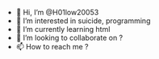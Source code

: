 - 👋 Hi, I’m @H01low20053
- 👀 I’m interested in suicide, programming
- 🌱 I’m currently learning html
- 💞️ I’m looking to collaborate on ?
- 📫 How to reach me ?

<!---
H01low20053/H01low20053 is a ✨ special ✨ repository because its `README.md` (this file) appears on your GitHub profile.
You can click the Preview link to take a look at your changes.
--->
